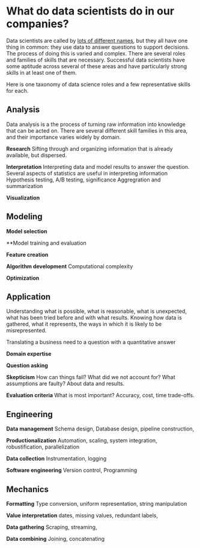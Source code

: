 # What do data scientists do in our companies?

Data scientists are called by [lots of different names](terminology.md),
but they all have one thing in common: they use data to answer questions to support decisions.
The process of doing this is varied and complex.
There are several roles and families of skills that are necessary.
Successful data scientists have some aptitude across several of these areas
and have particularly strong skills in at least one of them.

Here is one taxonomy of data science roles and a few representative skills for each.


## Analysis

Data analysis is a the process of turning raw information into knowledge that can be acted on. 
There are several different skill families in this area, and their importance varies widely by domain.

**Research**
Sifting through and organizing information that is already available, but dispersed.

**Interpretation**
Interpreting data and model results to answer the question. Several aspects of statistics are useful in interpreting information
Hypothesis testing, A/B testing, significance
Aggregration and summarization

**Visualization**


## Modeling

**Model selection**

**Model training and evaluation

**Feature creation**

**Algorithm development**
Computational complexity

**Optimization**


## Application
Understanding what is possible, what is reasonable, what is unexpected, what has been tried before and with what results.
Knowing how data is gathered, what it represents, the ways in which it is likely to be misrepresented.

Translating a business need to a question with a quantitative answer

**Domain expertise**

**Question asking**

**Skepticism**
How can things fail? What did we not account for? What assumptions are faulty? About data and results.

**Evaluation criteria**
What is most important? Accuracy, cost, time trade-offs.


## Engineering

**Data management**
Schema design, Database design, pipeline construction, 

**Productionalization**
Automation, scaling, system integration, robustification, parallelization

**Data collection**
Instrumentation, logging

**Software engineering**
Version control, Programming


## Mechanics

**Formatting**
Type conversion, uniform representation, string manipulation

**Value interpretation**
dates, missing values, redundant labels, 

**Data gathering**
Scraping, streaming, 

**Data combining**
Joining, concatenating
